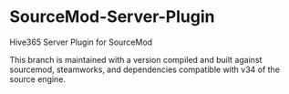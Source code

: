 SourceMod-Server-Plugin
=======================

Hive365 Server Plugin for SourceMod

This branch is maintained with a version compiled and built against sourcemod, steamworks, and dependencies compatible with v34 of the source engine.
